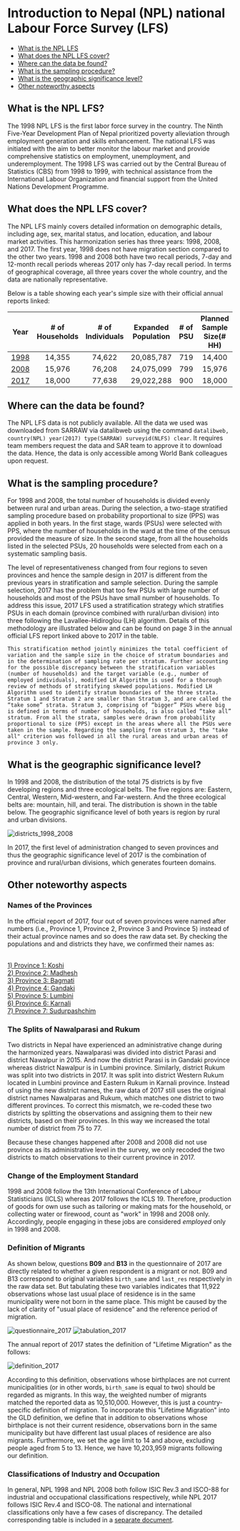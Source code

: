 
# Introduction to Nepal (NPL) national Labour Force Survey (LFS)

- [What is the NPL LFS](#what-is-the-npl-lfs)
- [What does the NPL LFS cover?](#what-does-the-npl-lfs-cover)
- [Where can the data be found?](#where-can-the-data-be-found)
- [What is the sampling procedure?](#what-is-the-sampling-procedure)
- [What is the geographic significance level?](#what-is-the-geographic-significance-level)
- [Other noteworthy aspects](#other-noteworthy-aspects)

## What is the NPL LFS?

The 1998 NPL LFS is the first labor force survey in the country. The Ninth Five-Year Development Plan of Nepal prioritized poverty alleviation through employment generation and skills enhancement. The national LFS was initiated with the aim to better monitor the labour market and provide comprehensive statistics on employment, unemployment, and underemployment. The 1998 LFS was carried out by the Central Bureau of Statistics (CBS) from 1998 to 1999, with technical assistance from the International Labour Organization and financial support from the United Nations Development Programme. 

## What does the NPL LFS cover?

The NPL LFS mainly covers detailed information on demographic details, including age, sex, marital status, and location, education, and labour market activities. This harmonization series has three years: 1998, 2008, and 2017. The first year, 1998 does not have migration section compared to the other two years. 1998 and 2008 both have two recall periods, 7-day and 12-month recall periods whereas 2017 only has 7-day recall period. In terms of geographical coverage, all three years cover the whole country, and the data are nationally representative. 

Below is a table showing each year's simple size with their official annual reports linked:

| **Year**	| **# of Households**	| **# of Individuals**	| **Expanded Population**	| **# of PSU**	| **Planned Sample Size(# HH)**	| **Planned # of PSU**	|
| :------:	| :-------:		| :-------:	 	| :-------:	 	| :-------:	| :-------:	| :-------:	|
| [1998](utilities/NPL_LFS_1998_report.pdf)  | 14,355 | 74,622  |  20,085,787  |  719  | 14,400 | 720 |
| [2008](utilities/NPL_LFS_2008_report.pdf)  | 15,976 | 76,208  |  24,075,099  |  799  | 15,976 | 799 |
| [2017](utilities/NPL_LFS_2017_report.pdf)  | 18,000 | 77,638  |  29,022,288  |  900  | 18,000 | 900 |

## Where can the data be found?

The NPL LFS data is not publicly available. All the data we used was downloaded from SARRAW via datalibweb using the command `datalibweb, country(NPL) year(2017) type(SARRAW) surveyid(NLFS) clear`. It requires team members request the data and SAR team to approve it to download the data. Hence, the data is only accessible among World Bank colleagues upon request.

## What is the sampling procedure?

For 1998 and 2008, the total number of households is divided evenly between rural and urban areas. During the selection, a two-stage stratified sampling procedure based on probability proportional to size (PPS) was applied in both years. In the first stage, wards (PSUs) were selected with PPS, where the number of households in the ward at the time of the census provided the measure of size. In the second stage, from all the households listed in the selected PSUs, 20 households were selected from each on a systematic sampling basis. 

The level of representativeness changed from four regions to seven provinces and hence the sample design in 2017 is different from the previous years in stratification and sample selection. During the sample selection, 2017 has the problem that too few PSUs with large number of households and most of the PSUs have small number of households. To address this issue, 2017 LFS used a stratification strategy which stratifies PSUs in each domain (province combined with rural/urban division) into three following the Lavallee-Hidiroglou (LH) algorithm. Details of this methodology are illustrated below and can be found on page 3 in the annual official LFS report linked above to 2017 in the table. 

```
This stratification method jointly minimizes the total coefficient of variation and the sample size in the choice of stratum boundaries and in the determination of sampling rate per stratum. Further accounting for the possible discrepancy between the stratification variables (number of households) and the target variable (e.g., number of employed individuals), modified LH Algorithm is used for a thorough review of methods of stratifying skewed populations. Modified LH Algorithm used to identify stratum boundaries of the three strata. Stratum 1 and Stratum 2 are smaller than Stratum 3, and are called the “take some” strata. Stratum 3, comprising of “bigger” PSUs where big is defined in terms of number of households, is also called “take all” stratum. From all the strata, samples were drawn from probability proportional to size (PPS) except in the areas where all the PSUs were taken in the sample. Regarding the sampling from stratum 3, the "take all" criterion was followed in all the rural areas and urban areas of province 3 only.
```

## What is the geographic significance level?

In 1998 and 2008, the distribution of the total 75 districts is by five developing regions and three ecological belts. The five regions are: Eastern, Central, Western, Mid-western, and Far-western. And the three ecological belts are: mountain, hill, and terai. The distribution is shown in the table below. The geographic significance level of both years is region by rural and urban divisions. 

![districts_1998_2008](utilities/districts_distribution.png)

In 2017, the first level of administration changed to seven provinces and thus the geographic significance level of 2017 is the combination of province and rural/urban divisions, which generates fourteen domains.

## Other noteworthy aspects  

### Names of the Provinces 

In the official report of 2017, four out of seven provinces were named after numbers (i.e., Province 1, Province 2, Province 3 and Province 5) instead of their actual province names and so does the raw data set. By checking the populations and and districts they have, we confirmed their names as:

<br>
<ins>1) Province 1: Koshi</ins>
<br>
<ins>2) Province 2: Madhesh</ins>
<br>
<ins>3) Province 3: Bagmati</ins>
<br>
<ins>4) Province 4: Gandaki</ins>
<br>
<ins>5) Province 5: Lumbini</ins>
<br>
<ins>6) Province 6: Karnali</ins> 
<br>
<ins>7) Province 7: Sudurpashchim</ins>
<br>

### The Splits of Nawalparasi and Rukum 

Two districts in Nepal have experienced an administrative change during the harmonized years. Nawalparasi was divided into district Parasi and district Nawalpur in 2015. And now the district Parasi is in Gandaki province whereas district Nawalpur is in Lumbini province. Similarly, district Rukum was split into two districts in 2017. It was split into district Western Rukum located in Lumbini province and Eastern Rukum in Karnali province. Instead of using the new district names, the raw data of 2017 still uses the original district names Nawalparas and Rukum, which matches one district to two different provinces. To correct this mismatch, we re-coded these two districts by splitting the observations and assigning them to their new districts, based on their provinces. In this way we increased the total number of district from 75 to 77. 
 
Because these changes happened after 2008 and 2008 did not use province as its administrative level in the survey, we only recoded the two districts to match observations to their current province in 2017.      

### Change of the Employment Standard

1998 and 2008 follow the 13th International Conference of Labour Statisticians (ICLS) whereas 2017 follows the ICLS 19. Therefore, production of goods for own use such as tailoring or making mats for the household, or collecting water or firewood, count as "work" in 1998 and 2008 only. Accordingly, people engaging in these jobs are considered *employed* only in 1998 and 2008.   

### Definition of Migrants

As shown below, questions **B09** and **B13** in the questionnaire of 2017 are directly related to whether a given respondent is a migrant or not. B09 and B13 correspond to original variables `birth_same` and `last_res` respectively in the raw data set. But tabulating these two variables indicates that 11,922 observations whose last usual place of residence is in the same municipality were not born in the same place. This might be caused by the lack of clarity of "usual place of residence" and the reference period of migration.   

![questionnaire_2017](utilities/questionnaire_migrant.png)
![tabulation_2017](utilities/migrant.png)

The annual report of 2017 states the definition of "Lifetime Migration" as the follows:

![definition_2017](utilities/migrant_def.png)

According to this definition, observations whose birthplaces are not current municipalities (or in other words, `birth_same` is equal to two) should be regarded as migrants. In this way, the weighted number of migrants matched the reported data as 10,510,000. However, this is just a country-specific definition of migration. To incorporate this "Lifetime Migration" into the GLD definition, we define that in addition to observations whose birthplace is not their current residence, observations born in the same municipality but have different last usual places of residence are also migrants. Furthermore, we set the age limit to 14 and above, excluding people aged from 5 to 13. Hence, we have 10,203,959 migrants following our definition.

### Classifications of Industry and Occupation

In general, NPL 1998 and NPL 2008 both follow ISIC Rev.3 and ISCO-88 for industrial and occupational classifications respectively, while NPL 2017 follows ISIC Rev.4 and ISCO-08. The national and international classifications only have a few cases of discrepancy. The detailed corresponding table is included in a [separate document](Correspondence_National_International_Classifications.md). 
